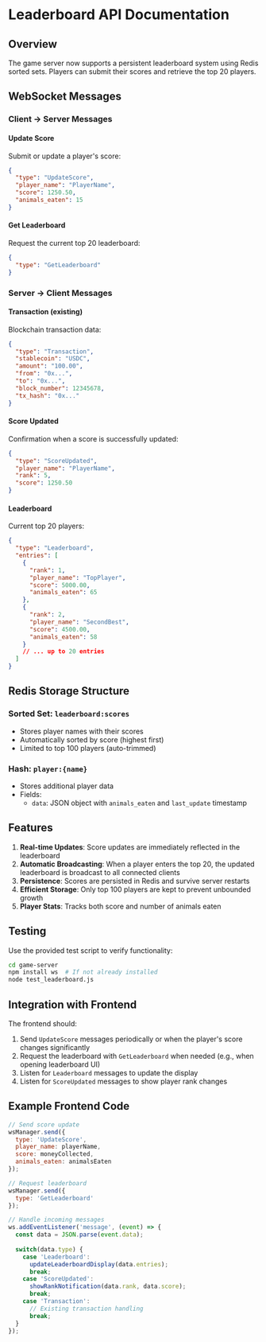 # Leaderboard API Documentation

## Overview
The game server now supports a persistent leaderboard system using Redis sorted sets. Players can submit their scores and retrieve the top 20 players.

## WebSocket Messages

### Client → Server Messages

#### Update Score
Submit or update a player's score:
```json
{
  "type": "UpdateScore",
  "player_name": "PlayerName",
  "score": 1250.50,
  "animals_eaten": 15
}
```

#### Get Leaderboard
Request the current top 20 leaderboard:
```json
{
  "type": "GetLeaderboard"
}
```

### Server → Client Messages

#### Transaction (existing)
Blockchain transaction data:
```json
{
  "type": "Transaction",
  "stablecoin": "USDC",
  "amount": "100.00",
  "from": "0x...",
  "to": "0x...",
  "block_number": 12345678,
  "tx_hash": "0x..."
}
```

#### Score Updated
Confirmation when a score is successfully updated:
```json
{
  "type": "ScoreUpdated",
  "player_name": "PlayerName",
  "rank": 5,
  "score": 1250.50
}
```

#### Leaderboard
Current top 20 players:
```json
{
  "type": "Leaderboard",
  "entries": [
    {
      "rank": 1,
      "player_name": "TopPlayer",
      "score": 5000.00,
      "animals_eaten": 65
    },
    {
      "rank": 2,
      "player_name": "SecondBest",
      "score": 4500.00,
      "animals_eaten": 58
    }
    // ... up to 20 entries
  ]
}
```

## Redis Storage Structure

### Sorted Set: `leaderboard:scores`
- Stores player names with their scores
- Automatically sorted by score (highest first)
- Limited to top 100 players (auto-trimmed)

### Hash: `player:{name}`
- Stores additional player data
- Fields:
  - `data`: JSON object with `animals_eaten` and `last_update` timestamp

## Features

1. **Real-time Updates**: Score updates are immediately reflected in the leaderboard
2. **Automatic Broadcasting**: When a player enters the top 20, the updated leaderboard is broadcast to all connected clients
3. **Persistence**: Scores are persisted in Redis and survive server restarts
4. **Efficient Storage**: Only top 100 players are kept to prevent unbounded growth
5. **Player Stats**: Tracks both score and number of animals eaten

## Testing

Use the provided test script to verify functionality:
```bash
cd game-server
npm install ws  # If not already installed
node test_leaderboard.js
```

## Integration with Frontend

The frontend should:
1. Send `UpdateScore` messages periodically or when the player's score changes significantly
2. Request the leaderboard with `GetLeaderboard` when needed (e.g., when opening leaderboard UI)
3. Listen for `Leaderboard` messages to update the display
4. Listen for `ScoreUpdated` messages to show player rank changes

## Example Frontend Code

```javascript
// Send score update
wsManager.send({
  type: 'UpdateScore',
  player_name: playerName,
  score: moneyCollected,
  animals_eaten: animalsEaten
});

// Request leaderboard
wsManager.send({
  type: 'GetLeaderboard'
});

// Handle incoming messages
ws.addEventListener('message', (event) => {
  const data = JSON.parse(event.data);
  
  switch(data.type) {
    case 'Leaderboard':
      updateLeaderboardDisplay(data.entries);
      break;
    case 'ScoreUpdated':
      showRankNotification(data.rank, data.score);
      break;
    case 'Transaction':
      // Existing transaction handling
      break;
  }
});
```
